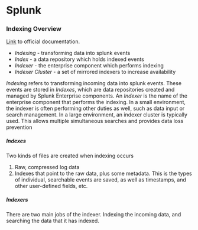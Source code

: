 # Splunk

### Indexing Overview

[Link](http://docs.splunk.com/Documentation/Splunk/6.6.2/Indexer/Aboutindexesandindexers) to official documentation.

- _Indexing_ - transforming data into splunk events
- _Index_ - a data repository which holds indexed events
- _Indexer_ - the enterprise component which performs indexing
- _Indexer Cluster_ - a set of mirrored indexers to increase availability


_Indexing_ refers to transforming incoming data into splunk events. These events
are stored in _Indexes_, which are data repositories created and managed by
Splunk Enterprise components. An _Indexer_ is the name of the enterprise
component that performs the indexing. In a small environment, the indexer is
often performing other duties as well, such as data input or search management.
In a large environment, an indexer cluster is typically used. This allows
multiple simultaneous searches and provides data loss prevention

##### Indexes
Two kinds of files are created when indexing occurs
1. Raw, compressed log data
2. Indexes that point to the raw data, plus some metadata. This is the types
of individual, searchable events are saved, as well as timestamps, and other
user-defined fields, etc.

##### Indexers

There are two main jobs of the indexer. Indexing the incoming data, and
searching the data that it has indexed.
